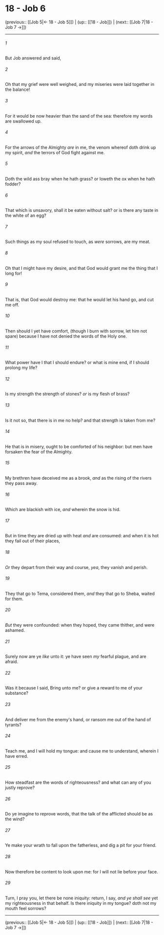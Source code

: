 # 18 - Job 6

(previous:: [[Job 5|← 18 - Job 5]]) | (up:: [[18 - Job]]) | (next:: [[Job 7|18 - Job 7 →]])

***


###### 1 
But Job answered and said, 

###### 2 
Oh that my grief were well weighed, and my miseries were laid together in the balance! 

###### 3 
For it would be now heavier than the sand of the sea: therefore my words are swallowed up. 

###### 4 
For the arrows of the Almighty _are_ in me, the venom whereof doth drink up my spirit, _and_ the terrors of God fight against me. 

###### 5 
Doth the wild ass bray when he hath grass? or loweth the ox when he hath fodder? 

###### 6 
That which is unsavory, shall it be eaten without salt? or is there any taste in the white of an egg? 

###### 7 
Such things as my soul refused to touch, as _were_ sorrows, are my meat. 

###### 8 
Oh that I might have my desire, and that God would grant me the thing that I long for! 

###### 9 
That is, that God would destroy me: that he would let his hand go, and cut me off. 

###### 10 
Then should I yet have comfort, (though I burn with sorrow, let him not spare) because I have not denied the words of the Holy one. 

###### 11 
What power have I that I should endure? or what is mine end, if I should prolong my life? 

###### 12 
Is my strength the strength of stones? _or_ is my flesh of brass? 

###### 13 
Is it not so, that there is in me no help? and that strength is taken from me? 

###### 14 
He that is in misery, ought to be comforted of his neighbor: but men have forsaken the fear of the Almighty. 

###### 15 
My brethren have deceived me as a brook, _and_ as the rising of the rivers they pass away. 

###### 16 
Which are blackish with ice, _and_ wherein the snow is hid. 

###### 17 
But in time they are dried up with heat _and_ are consumed: and when it is hot they fail out of their places, 

###### 18 
_Or_ they depart from their way and course, _yea_, they vanish and perish. 

###### 19 
They that go to Tema, considered them, _and_ they that go to Sheba, waited for them. 

###### 20 
_But_ they were confounded: when they hoped, they came thither, and were ashamed. 

###### 21 
Surely now are ye _like_ unto it: ye have seen _my_ fearful plague, and are afraid. 

###### 22 
Was it because I said, Bring unto me? or give a reward to me of your substance? 

###### 23 
And deliver me from the enemy's hand, or ransom me out of the hand of tyrants? 

###### 24 
Teach me, and I will hold my tongue: and cause me to understand, wherein I have erred. 

###### 25 
How steadfast are the words of righteousness? and what can any of you justly reprove? 

###### 26 
Do ye imagine to reprove words, that the talk of the afflicted should be as the wind? 

###### 27 
Ye make your wrath to fall upon the fatherless, and dig a pit for your friend. 

###### 28 
Now therefore be content to look upon me: for I will not lie before your face. 

###### 29 
Turn, I pray you, let there be none iniquity: return, I say, _and ye shall see_ yet my righteousness in that behalf. Is there iniquity in my tongue? doth not my mouth feel sorrows?

***

(previous:: [[Job 5|← 18 - Job 5]]) | (up:: [[18 - Job]]) | (next:: [[Job 7|18 - Job 7 →]])
